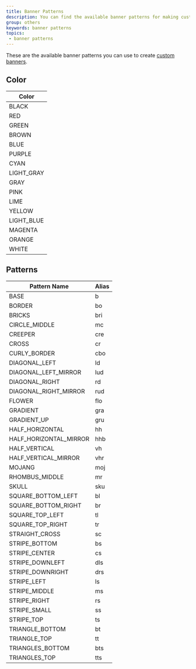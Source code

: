```yaml
---
title: Banner Patterns
description: You can find the available banner patterns for making custom banners. 
group: others
keywords: banner patterns
topics:
 - banner patterns
---
```


These are the available banner patterns you can use to create [custom banners](wiki/features/custom-cosmetic-items/custom-banners).

## Color
<div class="md-table-max-content">

| Color     |
| -         |
| BLACK     |
| RED       |
| GREEN     |
| BROWN     |
| BLUE      |
| PURPLE    |
| CYAN      |
| LIGHT_GRAY|
| GRAY      |
| PINK      |
| LIME      |
| YELLOW    |
| LIGHT_BLUE|
| MAGENTA   |
| ORANGE    |
| WHITE     |
</div>

## Patterns
<div class="md-table-max-content">

| Pattern Name          | Alias |
|       -               |   -   |
|BASE                   |b      |
|BORDER                 |bo     |
|BRICKS                 |bri    |
|CIRCLE_MIDDLE          |mc     |
|CREEPER                |cre    |
|CROSS                  |cr     |
|CURLY_BORDER           |cbo    |
|DIAGONAL_LEFT          |ld     |
|DIAGONAL_LEFT_MIRROR   |lud    |
|DIAGONAL_RIGHT         |rd     |
|DIAGONAL_RIGHT_MIRROR  |rud    |
|FLOWER                 |flo    |
|GRADIENT               |gra    |
|GRADIENT_UP            |gru    |
|HALF_HORIZONTAL        |hh     |
|HALF_HORIZONTAL_MIRROR |hhb    |
|HALF_VERTICAL          |vh     |
|HALF_VERTICAL_MIRROR   |vhr    |
|MOJANG                 |moj    |
|RHOMBUS_MIDDLE         |mr     |
|SKULL                  |sku    |
|SQUARE_BOTTOM_LEFT     |bl     |
|SQUARE_BOTTOM_RIGHT    |br     |
|SQUARE_TOP_LEFT        |tl     |
|SQUARE_TOP_RIGHT       |tr     |
|STRAIGHT_CROSS         |sc     |
|STRIPE_BOTTOM          |bs     |
|STRIPE_CENTER          |cs     |
|STRIPE_DOWNLEFT        |dls    |
|STRIPE_DOWNRIGHT       |drs    |
|STRIPE_LEFT            |ls     |
|STRIPE_MIDDLE          |ms     |
|STRIPE_RIGHT           |rs     |
|STRIPE_SMALL           |ss     |
|STRIPE_TOP             |ts     |
|TRIANGLE_BOTTOM        |bt     |
|TRIANGLE_TOP           |tt     |
|TRIANGLES_BOTTOM       |bts    |
|TRIANGLES_TOP          |tts    |
</div>